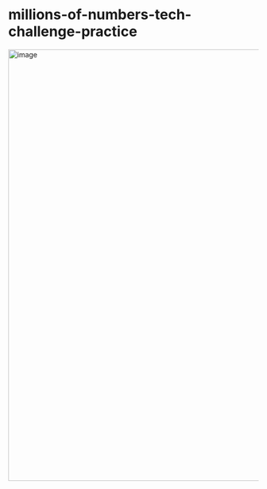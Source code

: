 # millions-of-numbers-tech-challenge-practice
<img width="867" alt="image" src="https://user-images.githubusercontent.com/110859604/232141277-355102d4-0315-41bb-b9eb-28f7bfe63749.png">
